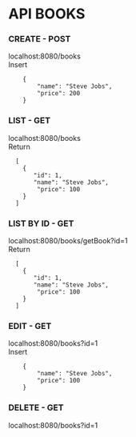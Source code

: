 # API BOOKS

### CREATE - POST
localhost:8080/books
<br />
Insert
```
    {
        "name": "Steve Jobs",
        "price": 200
    }
```  
    
### LIST - GET
localhost:8080/books
<br />
Return
```
  [
    {
       "id": 1,
       "name": "Steve Jobs",
        "price": 100
    }
  ]      
```

### LIST BY ID - GET
localhost:8080/books/getBook?id=1
<br />
Return
```
  [
    {
       "id": 1,
       "name": "Steve Jobs",
        "price": 100
    }
  ]      
```

### EDIT - GET
localhost:8080/books?id=1
<br />
Insert 
```  
    {
        "name": "Steve Jobs",
        "price": 100
    }  
```

### DELETE - GET
localhost:8080/books?id=1


